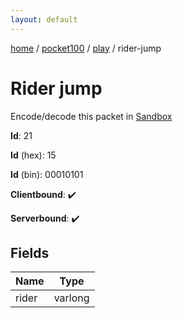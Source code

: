 ```yaml
---
layout: default
---
```


[home](/)  /  [pocket100](/protocol/pocket100)  /  [play](/protocol/pocket100/play)  /  rider-jump

# Rider jump

Encode/decode this packet in [Sandbox](../../../sandbox/pocket100#play.rider_jump)

**Id**: 21

**Id** (hex): 15

**Id** (bin): 00010101

**Clientbound**: ✔️

**Serverbound**: ✔️

## Fields

Name | Type
---|---
rider | varlong
